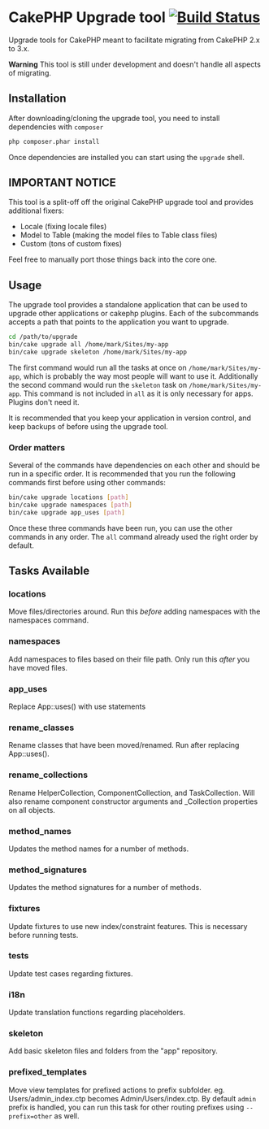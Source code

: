 # CakePHP Upgrade tool [![Build Status](https://api.travis-ci.org/cakephp/upgrade.png)](https://travis-ci.org/cakephp/upgrade)


Upgrade tools for CakePHP meant to facilitate migrating from CakePHP 2.x to 3.x.

**Warning** This tool is still under development and doesn't handle all aspects of migrating.

## Installation

After downloading/cloning the upgrade tool, you need to install dependencies with `composer`

```bash
php composer.phar install
```

Once dependencies are installed you can start using the `upgrade` shell.


## IMPORTANT NOTICE

This tool is a split-off off the original CakePHP upgrade tool and provides additional fixers:
- Locale (fixing locale files)
- Model to Table (making the model files to Table class files)
- Custom (tons of custom fixes)

Feel free to manually port those things back into the core one.

## Usage

The upgrade tool provides a standalone application that can be used to upgrade
other applications or cakephp plugins. Each of the subcommands accepts a path
that points to the application you want to upgrade.

```bash
cd /path/to/upgrade
bin/cake upgrade all /home/mark/Sites/my-app
bin/cake upgrade skeleton /home/mark/Sites/my-app
```
The first command would run all the tasks at once on `/home/mark/Sites/my-app`,
which is probably the way most people will want to use it.
Additionally the second command would run the `skeleton` task on `/home/mark/Sites/my-app`.
This command is not included in `all` as it is only necessary for apps. Plugins don't need it.

It is recommended that you keep your application in version control, and keep
backups of before using the upgrade tool.

### Order matters

Several of the commands have dependencies on each other and should be run in a specific order. It
is recommended that you run the following commands first before using other commands:

```bash
bin/cake upgrade locations [path]
bin/cake upgrade namespaces [path]
bin/cake upgrade app_uses [path]
```

Once these three commands have been run, you can use the other commands in any order.
The `all` command already used the right order by default.

## Tasks Available

### locations
Move files/directories around. Run this *before* adding namespaces with the namespaces command.

### namespaces
Add namespaces to files based on their file path. Only run this *after* you have moved files.

### app_uses
Replace App::uses() with use statements

### rename_classes
Rename classes that have been moved/renamed. Run after replacing App::uses().

### rename_collections
Rename HelperCollection, ComponentCollection, and TaskCollection. Will also
rename component constructor arguments and \_Collection properties on all
objects.

### method_names
Updates the method names for a number of methods.

### method_signatures
Updates the method signatures for a number of methods.

### fixtures
Update fixtures to use new index/constraint features. This is necessary before running tests.

### tests
Update test cases regarding fixtures.

### i18n
Update translation functions regarding placeholders.

### skeleton
Add basic skeleton files and folders from the "app" repository.

### prefixed_templates
Move view templates for prefixed actions to prefix subfolder. eg. Users/admin_index.ctp becomes Admin/Users/index.ctp.
By default `admin` prefix is handled, you can run this task for other routing prefixes using `--prefix=other` as well.
